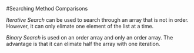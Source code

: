 #Searching Method Comparisons

*Iterative Search* can be used to search through an array that is not in order. However, it can only elimate one element of the list at a time.

*Binary Search* is used on an order array and only an order array. The advantage is that it can elimate half the array with one iteration.